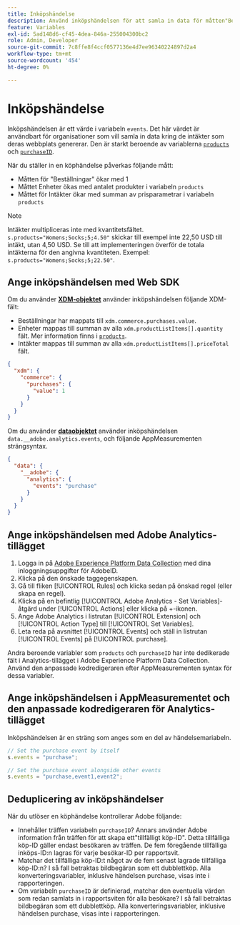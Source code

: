 ```yaml
---
title: Inköpshändelse
description: Använd inköpshändelsen för att samla in data för måtten"Beställningar","Enheter" och"Intäkter".
feature: Variables
exl-id: 5ad148d6-cf45-4dea-846a-255004300bc2
role: Admin, Developer
source-git-commit: 7c8ffe8f4ccf0577136e4d7ee96340224897d2a4
workflow-type: tm+mt
source-wordcount: '454'
ht-degree: 0%

---
```


# Inköpshändelse

Inköpshändelsen är ett värde i variabeln `events`. Det här värdet är användbart för organisationer som vill samla in data kring de intäkter som deras webbplats genererar. Den är starkt beroende av variablerna [`products`](../products.md) och [`purchaseID`](../purchaseid.md).

När du ställer in en köphändelse påverkas följande mått:

* Måtten för &quot;Beställningar&quot; ökar med 1
* Måttet Enheter ökas med antalet produkter i variabeln `products`
* Måttet för Intäkter ökar med summan av prisparametrar i variabeln `products`

>[!NOTE]
>
>Intäkter multipliceras inte med kvantitetsfältet. `s.products="Womens;Socks;5;4.50"` skickar till exempel inte 22,50 USD till intäkt, utan 4,50 USD. Se till att implementeringen överför de totala intäkterna för den angivna kvantiteten. Exempel: `s.products="Womens;Socks;5;22.50"`.

## Ange inköpshändelsen med Web SDK

Om du använder [**XDM-objektet**](/help/implement/aep-edge/xdm-var-mapping.md) använder inköpshändelsen följande XDM-fält:

* Beställningar har mappats till `xdm.commerce.purchases.value`.
* Enheter mappas till summan av alla `xdm.productListItems[].quantity` fält. Mer information finns i [`products`](../products.md).
* Intäkter mappas till summan av alla `xdm.productListItems[].priceTotal` fält.

```json
{
  "xdm": {
    "commerce": {
      "purchases": {
        "value": 1
      }
    }
  }
}
```

Om du använder [**dataobjektet**](/help/implement/aep-edge/data-var-mapping.md) använder inköpshändelsen `data.__adobe.analytics.events`, och följande AppMeasurementen strängsyntax.

```json
{
  "data": {
    "__adobe": {
      "analytics": {
        "events": "purchase"
      }
    }
  }
}
```

## Ange inköpshändelsen med Adobe Analytics-tillägget

1. Logga in på [Adobe Experience Platform Data Collection](https://experience.adobe.com/data-collection) med dina inloggningsuppgifter för AdobeID.
2. Klicka på den önskade taggegenskapen.
3. Gå till fliken [!UICONTROL Rules] och klicka sedan på önskad regel (eller skapa en regel).
4. Klicka på en befintlig [!UICONTROL Adobe Analytics - Set Variables]-åtgärd under [!UICONTROL Actions] eller klicka på +-ikonen.
5. Ange Adobe Analytics i listrutan [!UICONTROL Extension] och [!UICONTROL Action Type] till [!UICONTROL Set Variables].
6. Leta reda på avsnittet [!UICONTROL Events] och ställ in listrutan [!UICONTROL Events] på [!UICONTROL purchase].

Andra beroende variabler som `products` och `purchaseID` har inte dedikerade fält i Analytics-tillägget i Adobe Experience Platform Data Collection. Använd den anpassade kodredigeraren efter AppMeasurementen syntax för dessa variabler.

## Ange inköpshändelsen i AppMeasurementet och den anpassade kodredigeraren för Analytics-tillägget

Inköpshändelsen är en sträng som anges som en del av händelsemariabeln.

```js
// Set the purchase event by itself
s.events = "purchase";

// Set the purchase event alongside other events
s.events = "purchase,event1,event2";
```

## Deduplicering av inköpshändelser

När du utlöser en köphändelse kontrollerar Adobe följande:

* Innehåller träffen variabeln `purchaseID`? Annars använder Adobe information från träffen för att skapa ett&quot;tillfälligt köp-ID&quot;. Detta tillfälliga köp-ID gäller endast besökaren av träffen. De fem föregående tillfälliga inköps-ID:n lagras för varje besökar-ID per rapportsvit.
* Matchar det tillfälliga köp-ID:t något av de fem senast lagrade tillfälliga köp-ID:n? I så fall betraktas bildbegäran som ett dubblettköp. Alla konverteringsvariabler, inklusive händelsen purchase, visas inte i rapporteringen.
* Om variabeln `purchaseID` är definierad, matchar den eventuella värden som redan samlats in i rapportsviten för alla besökare? I så fall betraktas bildbegäran som ett dubblettköp. Alla konverteringsvariabler, inklusive händelsen purchase, visas inte i rapporteringen.
